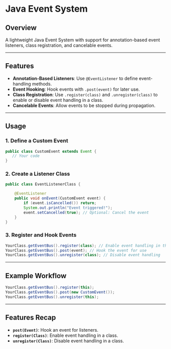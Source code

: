 # Java Event System

## Overview

A lightweight Java Event System with support for annotation-based event listeners, class registration, and cancelable events.

---

## Features

- **Annotation-Based Listeners**: Use `@EventListener` to define event-handling methods.
- **Event Hooking**: Hook events with `.post(event)` for later use.
- **Class Registration**: Use `.register(class)` and `.unregister(class)` to enable or disable event handling in a class.
- **Cancelable Events**: Allow events to be stopped during propagation.

---

## Usage

### 1. Define a Custom Event

```java
public class CustomEvent extends Event {
   // Your code
}
```

### 2. Create a Listener Class

```java
public class EventListenerClass {

    @EventListener
    public void onEvent(CustomEvent event) {
        if (event.isCancelled()) return;
        System.out.println("Event triggered!");
        event.setCancelled(true); // Optional: Cancel the event
    }
}
```

### 3. Register and Hook Events

```java
YourClass.getEventBus().register(class); // Enable event handling in the class
YourClass.getEventBus().post(event); // Hook the event for use
YourClass.getEventBus().unregister(class); // Disable event handling
```

---

## Example Workflow

```java
YourClass.getEventBus().register(this);
YourClass.getEventBus().post(new CustomEvent());
YourClass.getEventBus().unregister(this);
```

---

## Features Recap

- **`post(Event)`**: Hook an event for listeners.
- **`register(Class)`**: Enable event handling in a class.
- **`unregister(Class)`**: Disable event handling in a class.
